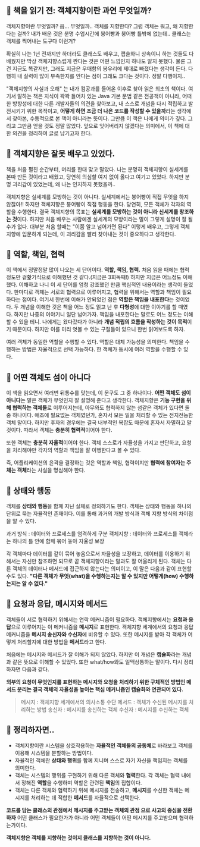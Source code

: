 ## 🌈 책을 읽기 전: 객체지향이란 과연 무엇일까?
객체지향이란 무엇일까? 음... 무엇일까.. 객체를 지향한다? 그럼 객체는 뭐고, 왜 지향한다는 걸까? 내가 배운 것은 분명 수업시간에 붕어빵과 붕어빵 틀밖에 없는데.. 클래스는 객체를 찍어내는 도구다 이런거?

확실히 나는 1년 전까지만 하더라도 클래스도 배우고, 캡슐화니 상속이니 하는 것들도 다 배웠지만 막상 객체지향스럽게 짠다는 것은 어떤 느낌인지 하나도 알지 못했다. 물론 그건 지금도 똑같지만, 그래도 지금은 우매함의 봉우리에 제대로 빠졌다는 생각이 든다. 다행히 내 실력이 많이 부족한지를 안다는 점이 그래도 크다는 것이다. 정말 다행이지..

"객체지향의 사실과 오해" 는 내가 컴공과를 들어온 이후로 찾아 읽은 최초의 책이다. 여기서 말하는 책은 지식이 꽉꽉 들어차 있는 Java 기본 문법 같은 전공책이 아니라, 어떠한 방향성에 대한 다른 개발자들의 의견을 찾아보고, 내 스스로 개념을 다시 적립하고 발전시키기 위한 목적이고, **어떻게 하면 조금 더 나은 코드를 작성할 수 있을까**라는 생각에서 찾아본, 수동적으로 본 책이 아니라는 뜻이다. 그만큼 이 책은 나에게 의미가 깊다. 그리고 그만큼 얻을 것도 정말 많았다. 앞으로 잊어버리지 않겠다는 의미에서, 이 책에 대한 의견을 정리하여 글로 남기고자 한다.

## 🌈 객체지향은 잘못 배우고 있었다.
책을 처음 펼친 순간부터, 머리를 한대 맞고 말았다. 나는 분명히 객체지향이 실세계를 본따 만든 것이라고 배웠고, 당연히 의심할 여지 없이 옳다고 여기고 있었다. 하지만 분명 괴리감이 있었는데, 왜 나는 인지하지 못했을까..

객체지향은 실세계를 모방하는 것이 아니다. 실세계에서는 붕어빵이 직접 무엇을 하지 않잖아!! 하지만 객체지향은 붕어빵이 직접 행동을 한다. 당연히, 모든 객체가 각자의 역할을 수행한다. 결국 객체지향의 목표는 **실세계를 모방하는 것이 아니라 신세계를 창조하는 것**이다. 하지만 처음 배우는 사람에겐 실세계의 모방이라는 말이 그렇게 설명이 잘 될 수가 없다. 대부분 처음 할때는 "이쯤 알고 넘어가면 된다" 이렇게 배우고, 그렇게 객체지향에 입문하게 되는데, 이 괴리감을 빨리 찾아내는 것이 중요하다고 생각한다. 

## 🌈 역할, 책임, 협력
이 책에서 정말정말 많이 나오는 세 단어이다. **역할, 책임, 협력.** 처음 읽을 때에는 협력 정도만 겉핥기식으로 이해했던 것 같다.(지금은 3회독째!) 하지만 지금은 어느정도 이해했다. 이해하고 나니 이 세 단어를 엄청 강조했던 만큼 핵심적인 내용이라는 생각이 들었다. 한마디로 객체는 서로의 협력으로 이루어지고, 협력을 위해서는 역할과 책임이 필요하다는 점이다. 여기서 한번에 이해가 안되었던 점은 **역할은 책임을 내포한다**는 것이었다. 두 개념을 이해한 것은 책을 어느 정도 읽고 난 후 **다형성**에 대한 이야기를 할 때였다. 하지만 나중의 이야기니 일단 넘어가자. 책임을 내포한다는 말로도 어느 정도는 이해할 수 있을 테니. 나에게는 왔다갔다가 아니라 **개념 적립의 흐름을 작성하는 것이 목적**이기 때문이다. 하지만 이를 미리 엿볼 수 있는 구절들이 있으니 한번 읽어보도록 하자.

>
여러 객체가 동일한 역할을 수행할 수 있다.
역할은 대체 가능성을 의미한다.
책임을 수행하는 방법은 자율적으로 선택 가능하다.
한 객체가 동시에 여러 역할을 수행할 수 있다.

## 🌈 어떤 객체도 섬이 아니다
이 책을 읽으면서 여러번 뒤통수를 맞는데, 이 문구도 그 중 하나이다. **어떤 객체도 섬이 아니다**는 말은 객체가 무엇인지 잘 설명해 준다고 생각한다. 객체지향은 **기능 구현을 위해 협력하는 객체들**로 이루어지는데, 아무와도 협력하지 않는 섬같은 객체가 있다면 둘 중 하나이다. 애초에 필요없는 객체였던가, 혼자서 모든 일을 처리할 수 있는 전지전능한 객체 말이다. 하지만 후자의 경우에는 결국 내부적인 복잡도 때문에 혼자서 자멸하고 말 것이다. 따라서 객체는 **충분히 협력적**이어야 한다.

또한 객체는 **충분히 자율적**이어야 한다. 객체 스스로가 자율성을 가지고 판단하고, 요청을 처리해야만 각자의 역할과 책임을 잘 이행한다고 볼 수 있다.

즉, 어플리케이션의 윤곽을 결정하는 것은 역할과 책임, 협력이지만 **협력에 참여자는 주체는 객체**라는 사실을 명심해야 한다.

## 🌈 상태와 행동
객체를 **상태와 행동**을 함께 지닌 실체로 정의하기도 한다. 객체는 상태와 행동을 하나의 단위로 묶는 자율적인 존재이다. 이를 통해 과거의 개발 방식과 객체 지향 방식의 차이점을 알 수 있다.
>
과거 방식 : 데이터와 프로세스를 엄격하게 구분
객체지향 : 데이터와 프로세스를 객체라는 하나의 틀 안에 함께 묶어 놓아 자율성 보장

각 객체마다 데이터를 같이 묶어 놓음으로서 자율성을 보장하고, 데이터를 이용하기 위해서는 자신만 참조하면 되므로 곧 객체지향이라는 말과도 잘 어울리게 된다. 객체는 다른 객체의 데이터나 메서드에 접근하지 않는다는 의미이고, 이 말은 다음과 같이 표현할 수도 있다.
**"다른 객체가 무엇(what)을 수행하는지는 알 수 있지만 어떻게(how) 수행하는지는 알 수 없다."**

## 🌈 요청과 응답, 메시지와 메서드
객체들이 서로 협력하기 위해서는 연락 메커니즘이 필요하다. 객체지향에서는 **요청과 응답**으로 이루어지는 이 메커니즘을 **메시지**로 표현한다. 객체지향 세계에서의 요청과 응답 메커니즘을 **메시지 송신자와 수신자**에 비유할 수 있다. 또한 메시지를 받아 각 객체가 어떻게 처리할지에 대한 방법을 **메서드**라고 한다.

처음에는 메시지와 메서드가 잘 이해가 되지 않았다. 하지만 이 개념은 **캡슐화**라는 개념과 같은 뜻으로 이해할 수 있었다. 또한 what/how와도 일맥상통하는 말이다. 다시 정리하자면 다음과 같다.

**외부의 요청이 무엇인지를 표현하는 메시지와 요청을 처리하기 위한 구체적인 방법인 메서드 분리는 결국 객체의 자율성을 높이는 핵심 메커니즘인 캡슐화와 연관되어 있다.**

> 메시지 : 객체지향 세계에서의 의사소통 수단
> 메서드 : 객체가 수신된 메시지를 처리하는 방법
> 송신자 : 메시지를 송신하는 객체
> 수신자 : 메시지를 수신하는 객체


## 🌈 정리하자면..
+ 객체지향이란 시스템을 상호작용하는 **자율적인 객체들의 공동체**로 바라보고 객체를 이용해 시스템을 분할하는 방법이다.
+ 자율적인 객체란 **상태와 행위**를 함께 지니며 스스로 자기 자신을 책임지는 객체를 의미한다.
+ 객체는 시스템의 행위를 구현하기 위해 다른 객체와 **협력**한다. 각 객체는 협력 내에서 정해진 **역할**을 수행하며 역할은 관련된 **책임**의 집합이다.
+ 객체는 다른 객체와 협력하기 위해 메시지를 전송하고, **메시지**를 수신한 객체는 메시지를 처리하는 데 적합한 **메서드**를 자율적으로 선택한다.


**코드를 담는 클래스의 관점에서 메시지를 주고받는 객체의 관점 으로 사고의 중심을 전환하자**
어떤 클래스가 필요한가가 아니라 어떤 객체들이 어떤 메시지를 주고받으며 협력하는가이다.

**객체지향은 객체를 지향하는 것이지 클래스를 지향하는 것이 아니다.**